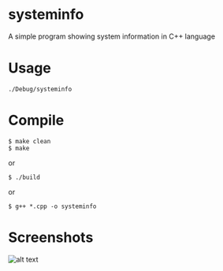 # systeminfo
A simple program showing system information in C++ language
# Usage
```
./Debug/systeminfo
```
# Compile
```
$ make clean
$ make
```
or
```
$ ./build
```
or
```
$ g++ *.cpp -o systeminfo
```
# Screenshots
![alt text](https://i.imgur.com/5LNtxWA.png?1)
